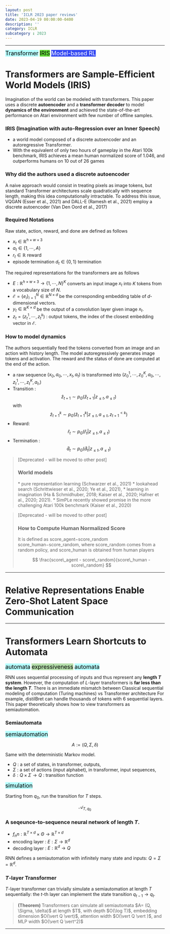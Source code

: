 ```yaml
---
layout: post
title: 'ICLR 2023 paper reviews'
date: 2023-04-19 00:00:00-0400
description: ''
category: ICLR
subcategory : 2023
---
```





---
<tag class="box-demo-link" style="background:#b4ffff; color:#000000; font-size:18px">Transformer</tag>
<tag class="box-demo-link" style="background:#64DE3A; color:#000000; font-size:18px">IRIS</tag>
<tag class="box-demo-link" style="background:#3549F3; color:#FFFFFF; font-size:18px">Model-based RL</tag>

# Transformers are Sample-Efficient World Models (IRIS)

Imagination of the world can be modeled with transformers. This paper uses a discrete **autoencoder** and a **transformer decoder** to model **dynamics of the environment** and achieved the state-of-the-art performance on Atari environment with few number of offline samples. 


### IRIS (Imagination with auto-Regression over an Inner Speech)
* a world model composed of a discrete autoencoder and an autoregressive Transformer. 
* With the equivalent of only two hours of gameplay in the Atari 100k benchmark, IRIS achieves a mean human normalized score of 1.046, and outperforms humans on 10 out of 26 games

### Why did the authors used a discrete autoencoder 
A naive approach would consist in treating pixels as image tokens, but standard Transformer
architectures scale quadratically with sequence length, making this idea computationally intractable.
To address this issue, VQGAN (Esser et al., 2021) and DALL-E (Ramesh et al., 2021) employ a discrete
autoencoder (Van Den Oord et al., 2017)

### Required Notations


Raw state, action, reward, and done are defined as follows 

* $x_t \in \mathbb{R}^{h\times w \times 3}$
* $a_t\in \{1, \cdots, A\}$ 
* $r_t \in \mathbb{R}$ reward 
* episode termination $d_t \in \{0, 1\}$ termination

The required representations for the transformers are as follows 

* $E: \mathbb{R}^{h\times w\times 3} \rightarrow \{1,\cdots, N\}^K$ converts an input image $x_t$ into $K$ tokens from a vocabulary size of $N$. 
* $\mathcal{E} = \{e_i\}_{i=1}^N \in \mathbb{R}^{N\times d}$ be the corresponding embedding table of $d$-dimensional vectors. 
* $y_t \in \mathbb{R}^{K\times d}$ be the output of a convolution layer given image $x_t$.
* $z_t = (z_t^1, \cdots, z_t^k)$ : output tokens, the index of the closest embedding vector in $\mathcal{E}$.

### How to model dynamics 

The authors sequentially feed the tokens converted from an image and an action with history length. 
The model autoregressively generates image tokens and activation. The reward and the status of done are computed at the end of the action.  

* a raw sequence $(x_0, a_0, \cdots, x_t, a_t)$ is transformed into $(z_0^1, \cdots, z_0^K, a_0, \cdots, z_t^1, \cdots, z_t^K, a_t, )$
* Transition : $$\hat{z}_{t+1} \sim p_G(\hat{z}_{t+1} \vert z_{\le t}, a_{\le t})$$ with  $$\hat{z}_{t+1}^k \sim p_G(\hat{z}_{t+1}^k \vert z_{\le t}, a_{\le t}, z_{t+1}^{< k})$$
* Reward: $$\hat{r}_t \sim p_G(\hat{r}_t \vert z_{\le t}, a_{\le t})$$
* Termination : $$\hat{d}_t \sim p_G(\hat{d}_t \vert z_{\le t}, a_{\le t})$$


<Blockquote>
[Deprecated - will be moved to other post]
<h3> World models </h3>
* pure representation learning (Schwarzer et al., 2021)
* lookahead search (Schrittwieser et al., 2020; Ye et al., 2021),
* learning in imagination (Ha & Schmidhuber, 2018; Kaiser et al., 2020; Hafner et al., 2020; 2021).
* SimPLe recently showed promise in the more challenging Atari 100k benchmark (Kaiser et al., 2020)
</Blockquote>


<Blockquote>

[Deprecated - will be moved to other post]
<h3> How to Compute Human Normalized Score </h3>
It is defined as score_agent−score_random score_human−score_random, where score_random comes from a random policy, and score_human is obtained from human players

$$
\frac{score\_agent - score\_random}{score\_human - score\_random}
$$
</Blockquote>


---

# Relative Representations Enable Zero-Shot Latent Space Communication 


---

# Transformers Learn Shortcuts to Automata 

<tag class="box-demo-link" style="background:#b4ffff; color:#000000; font-size:18px">automata</tag>
<tag class="box-demo-link" style="background:#b4ddaa; color:#000000; font-size:18px">expressiveness</tag>
<tag class="box-demo-link" style="background:#b4ffff; color:#000000; font-size:18px">automata</tag>



RNN uses sequential processing of inputs and thus represent any **length $T$ system**. However, the computation of $L$-layer transformers is **far less than the length $T$**. There is an immediate mismatch between Classical sequential modeling of computation (Turing machines) vs Transformer architecture For example, distilBret can handle thousands of tokens with 6 sequential layers. This paper theoretically shows how to view transformers as semiautomation. 


### Semiautomata

<tag class="box-demo-link" style="background:#b4ffff; color:#000000; font-size:18px">semiautomation</tag>

$$
A := (Q, \Sigma, \delta)
$$

Same with the deterministic Markov model. 

* $Q$ : a set of states, in transformer, outputs, 
* $\Sigma$ : a set of actions  (input alphabet), in transformer, input sequences, 
* $\delta : Q \times \Sigma \rightarrow Q$ : transition function 



<tag class="box-demo-link" style="background:#b4ffff; color:#000000; font-size:18px">simulation</tag>

Starting from $q_0$, run the transition for $T$ steps. 

$$
\mathcal{A}_{T, q_0}
$$ 


### A seqeunce-to-sequence neural network of length $T$. 

* $f_nn : \mathbb{R}^{T\times d } \times \Theta \rightarrow \mathbb{R}^{T\times d }$
* encoding layer  : $E: \Sigma \rightarrow \mathbb{R}^d$
* decoding layer  :  $E: \mathbb{R}^d \rightarrow Q$

RNN defines a semiautomation with infinitely many state and inputs: $Q = \Sigma = \mathbb{R}^d$. 

### $T$-layer Transformer 

$T$-layer transformer can trivially simulate a semiautomation at length $T$ sequentially: the $t$-th layer can implement the state transition $q_{t-1}\rightarrow q_t$. 

<Blockquote>
<strong> (Theorem) </strong>
 Transformers can simulate all semiautomata $A= (Q, \Sigma, \delta)$ at length $T$, with depth $O(\log T)$, embedding dimension $O(\vert Q \vert)$, attention width $O(\vert Q \vert )$, and MLP width $O(\vert Q \vert^2)$
</Blockquote>

---